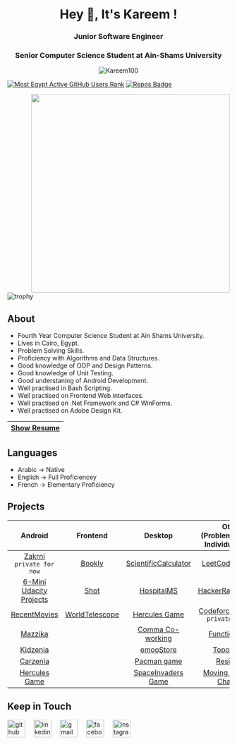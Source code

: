 <h1 align="center">Hey 👋, It's Kareem !</h1>
<h3 align="center">Junior Software Engineer</h3>
<h3 align="center">Senior Computer Science Student at Ain-Shams University</h3>

<p align="center">
  <img src="https://komarev.com/ghpvc/?username=Kareem100&label=Profile%20views&color=0e75b6&style=flat" alt="Kareem100"/>
</p>

[![Most Egypt Active GitHub Users Rank](https://enhemdafw1yu47c.m.pipedream.net)](https://commits.top/egypt.html)
[![Repos Badge](https://badges.pufler.dev/repos/kareem100)](https://badges.pufler.dev)
<!--- [![Years Badge](https://badges.pufler.dev/years/Kareem100)](https://badges.pufler.dev) --->

<img src="https://github-readme-stats.vercel.app/api?username=Kareem100&locale=en&theme=tokyonight&show_icons=true" align="right" width="450"/>

![trophy](https://github-profile-trophy.vercel.app/?username=Kareem100&theme=gruvbox&column=3&margin-w=15&margin-h=15)

<!--- <img src="https://github-readme-stats.vercel.app/api/top-langs/?username=Kareem100&layout=compact&&title_color=FF2E63&text_color=57D1C9&bg_color=151515" align="right" width="300" height="200"/> --->

<h2> About </h2>
  
- Fourth Year Computer Science Student at Ain Shams University.
- Lives in Cairo, Egypt.
- Problem Solving Skills.
- Proficiency with Algorithms and Data Structures.
- Good knowledge of OOP and Design Patterns.
- Good knowledge of Unit Testing.
- Good understaning of Android Development.
- Well practised in Bash Scripting.
- Well practised on Frontend Web interfaces.
- Well practised on .Net Framework and C# WinForms.
- Well practised on Adobe Design Kit.
     
| [Show Resume](https://drive.google.com/file/d/1Bz7YCDZ50tiXc8YlZCOHaj0f_sDaLF7W/view) |
| :-------------------------------------: |

<h2> Languages </h2>

- Arabic -> Native
- English -> Full Proficiencey
- French -> Elementary Proficiency

<h2> Projects </h2>
 
 |               Android                   |                 Frontend                |                Desktop               | Others</br>(Problem Solving & Individual Tasks) |
 | :-------------------------------------: | :-------------------------------------: | :----------------------------------: | :---------------------------------------------: |
 | [Zakrni](https://github.com/Kareem100/Zakrni-App) `private for now` | [Bookly](https://github.com/Kareem100/BOOKLYwebsite) |  [ScientificCalculator](https://github.com/Kareem100/ScientificCalculator) | [LeetCodeProblems](https://github.com/Kareem100/LeetCodeProblems) |
 | [6-Mini Udacity Projects](https://github.com/Kareem100/ANDB-Projects) | [Shot](https://github.com/Kareem100/Shot-Website)  | [HospitalMS](https://github.com/Kareem100/HospitalMS) | [HackerRankProblems](https://github.com/Kareem100/HackerRankProblems) |
 | [RecentMovies](https://github.com/Kareem100/RecentMoviesApp) | [WorldTelescope](https://github.com/Kareem100/World-Telescope-website) | [Hercules Game](https://github.com/Kareem100/Hercules-Game-Desktop) | [CodeforcesProblems](https://github.com/Kareem100/CodeforcesProblems) `private for now` |
 | [Mazzika](https://github.com/Kareem100/Mazzika-app) |    | [Comma Co-working](https://github.com/Kareem100/Comma_CoworkingSpace_System) | [FunctionPlotter](https://github.com/Kareem100/FunctionPlotter) |
 | [Kidzenia](https://github.com/Kareem100/Kidzenia-app)|   | [emooStore](https://github.com/Kareem100/emooStore) | [TopologyAPI](https://github.com/Kareem100/TopologyAPI) |
 | [Carzenia](https://github.com/Kareem100/Carzenia-app)|   | [Pacman game](https://github.com/Kareem100/Pacman-Game) | [ResizeTool](https://github.com/Kareem100/ResizeTool) |
 | [Hercules Game](https://github.com/Kareem100/Hercules-Game-Android) | | [SpaceInvaders Game](https://github.com/Kareem100/Space-Invaders-Game) | [Moving Policeman Character](https://github.com/Kareem100/Computer-Graphics-MiniProject) |
 <h2> Keep in Touch </h2>
 
 [<img src='https://cdn.jsdelivr.net/npm/simple-icons@3.0.1/icons/github.svg' alt='github' height='40' >](https://github.com/Kareem100) &nbsp;&nbsp;&nbsp; [<img src='https://cdn.jsdelivr.net/npm/simple-icons@3.0.1/icons/linkedin.svg' alt='linkedin' height='40'>](https://www.linkedin.com/in/kareem-sherif-4623b920b//) &nbsp;&nbsp;&nbsp; [<img src='https://cdn.jsdelivr.net/npm/simple-icons@3.0.1/icons/gmail.svg' alt='gmail' height='40'>](mailto:kareemsherif210@gmail.com) &nbsp;&nbsp;&nbsp; [<img src='https://cdn.jsdelivr.net/npm/simple-icons@3.0.1/icons/facebook.svg' alt='facebook' height='40'>](https://www.facebook.com/Kareem2024/) &nbsp;&nbsp;&nbsp; [<img src='https://cdn.jsdelivr.net/npm/simple-icons@3.0.1/icons/instagram.svg' alt='instagram' height='40'>](https://www.instagram.com/kareem_17_/)
 
